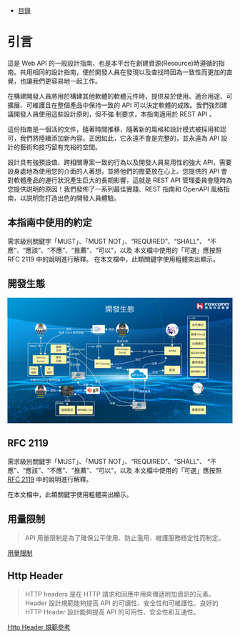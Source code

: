 - [目錄](README.md "目錄")

# 引言

這是 Web API 的一般設計指南，也是本平台在創建資源(Resource)時遵循的指南。共用相同的設計指南，便於開發人員在發現以及查找時因為一致性而更加的直覺，也讓我們更容易地一起工作。

在構建開發人員將用於構建其他軟體的軟體元件時，提供易於使用、適合用途、可擴展、可維護且在整個產品中保持一致的 API 可以決定軟體的成敗。我們強烈建議開發人員使用這些設計原則，但不強
制要求，本指南適用於 REST API 。

這份指南是一個活的文件，隨著時間推移，隨著新的風格和設計模式被採用和認可，我們將陸續添加新內容。正因如此，它永遠不會是完整的，並永遠為 API 設計的藝術和技巧留有充裕的空間。

設計具有強預設值、跨相關專案一致的行為以及開發人員易用性的強大 API，需要設身處地為使用您的介面的人著想，並將他們的擔憂放在心上。您提供的 API 會對軟體產品的運行狀況產生巨大的長期影響，這就是 REST API 管理委員會隨時為您提供説明的原因！我們發佈了一系列最佳實踐、REST 指南和 OpenAPI 風格指南，以説明您打造出色的開發人員體驗。

## 本指南中使用的約定

需求級別關鍵字「MUST」、「MUST NOT」、“REQUIRED”、“SHALL”、 “不應”、“應該”、“不應”、“推薦”、“可以”，以及 本文檔中使用的「可選」應按照 RFC 2119 中的說明進行解釋。
在本文檔中，此類關鍵字使用粗體突出顯示。

## 開發生態

![Developement](./images/Developement.png?raw=true)

## RFC 2119

需求級別關鍵字「MUST」、「MUST NOT」、“REQUIRED”、“SHALL”、 “不應”、“應該”、“不應”、“推薦”、“可以”，以及 本文檔中使用的「可選」應按照 [RFC 2119](https://maas-apim-test.developer.azure-api.net/guideline#) 中的說明進行解釋。

在本文檔中，此類關鍵字使用粗體突出顯示。

## 用量限制

> API 用量限制是為了確保公平使用、防止濫用、維護服務穩定性而制定。

[用量限制](./Limitation.md)

## Http Header

> HTTP headers 是在 HTTP 請求和回應中用來傳遞附加資訊的元素。Header 設計規範能夠提高 API 的可讀性、安全性和可維護性。良好的 HTTP Header 設計能夠提高 API 的可用性、安全性和互通性。

[Http Header 規範參考](./Http_Header_Specification_Reference.md)
